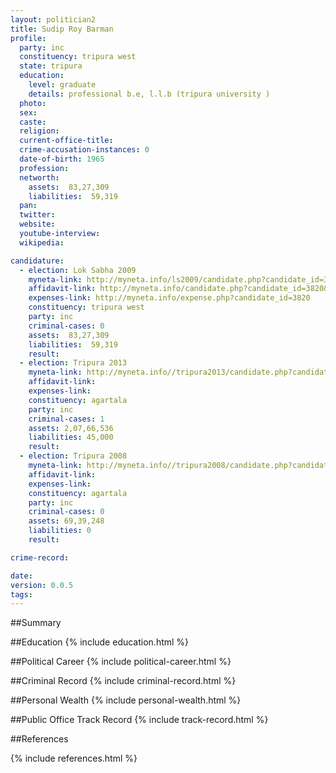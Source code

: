 ```yaml
---
layout: politician2
title: Sudip Roy Barman
profile: 
  party: inc
  constituency: tripura west
  state: tripura
  education: 
    level: graduate
    details: professional b.e, l.l.b (tripura university )
  photo: 
  sex: 
  caste: 
  religion: 
  current-office-title: 
  crime-accusation-instances: 0
  date-of-birth: 1965
  profession: 
  networth: 
    assets:  83,27,309
    liabilities:  59,319
  pan: 
  twitter: 
  website: 
  youtube-interview: 
  wikipedia: 

candidature: 
  - election: Lok Sabha 2009
    myneta-link: http://myneta.info/ls2009/candidate.php?candidate_id=3820
    affidavit-link: http://myneta.info/candidate.php?candidate_id=3820&scan=original
    expenses-link: http://myneta.info/expense.php?candidate_id=3820
    constituency: tripura west 
    party: inc
    criminal-cases: 0
    assets:  83,27,309
    liabilities:  59,319
    result:  
  - election: Tripura 2013
    myneta-link: http://myneta.info//tripura2013/candidate.php?candidate_id=5
    affidavit-link: 
    expenses-link: 
    constituency: agartala 
    party: inc
    criminal-cases: 1
    assets: 2,07,66,536
    liabilities: 45,000
    result:  
  - election: Tripura 2008
    myneta-link: http://myneta.info//tripura2008/candidate.php?candidate_id=28
    affidavit-link: 
    expenses-link: 
    constituency: agartala 
    party: inc
    criminal-cases: 0
    assets: 69,39,248
    liabilities: 0
    result:  

crime-record: 

date: 
version: 0.0.5
tags: 
---
```

##Summary


##Education
{% include education.html %}


##Political Career
{% include political-career.html %}


##Criminal Record
{% include criminal-record.html %}


##Personal Wealth
{% include personal-wealth.html %}


##Public Office Track Record
{% include track-record.html %}


##References


{% include references.html %}